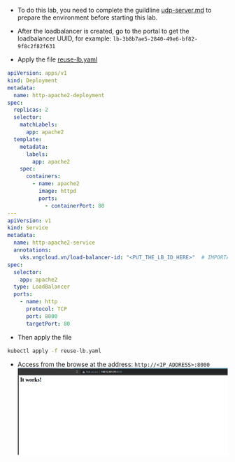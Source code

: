 - To do this lab, you need to complete the guildline [udp-server.md](./udp-server.md) to prepare the environment before starting this lab.
- After the loadbalancer is created, go to the portal to get the loadbalancer UUID, for example: `lb-3b8b7ae5-2840-49e6-bf82-9f8c2f82f631`

- Apply the file [reuse-lb.yaml](./../manifests/reuse-lb/reuse-lb.yaml)
```yaml
apiVersion: apps/v1
kind: Deployment
metadata:
  name: http-apache2-deployment
spec:
  replicas: 2
  selector:
    matchLabels:
      app: apache2
  template:
    metadata:
      labels:
        app: apache2
    spec:
      containers:
        - name: apache2
          image: httpd
          ports:
            - containerPort: 80
---
apiVersion: v1
kind: Service
metadata:
  name: http-apache2-service
  annotations:
    vks.vngcloud.vn/load-balancer-id: "<PUT_THE_LB_ID_HERE>"  # IMPORTANT
spec:
  selector:
    app: apache2
  type: LoadBalancer
  ports:
    - name: http
      protocol: TCP
      port: 8000
      targetPort: 80
```

- Then apply the file
```bash
kubectl apply -f reuse-lb.yaml
```

- Access from the browse at the address: `http://<IP_ADDRESS>:8000`
![](./img/reuse-lb/01.png)